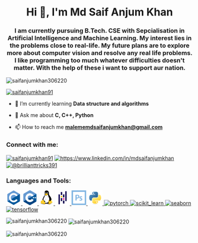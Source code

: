 <h1 align="center">Hi 👋, I'm Md Saif Anjum Khan</h1>
<h3 align="center">I am currently pursuing B.Tech. CSE with Sepcialisation in Artificial Intelligence and Machine Learning. My interest lies in the problems close to real-life. My future plans are to explore more about computer vision and resolve any real life problems. I like programming too much whatever difficulties doesn't matter. With the help of these i want to support aur nation.</h3>

<p align="left"> <img src="https://komarev.com/ghpvc/?username=saifanjumkhan306220&label=Profile%20views&color=0e75b6&style=flat" alt="saifanjumkhan306220" /> </p>

<p align="left"> <a href="https://twitter.com/saifanjumkhan91" target="blank"><img src="https://img.shields.io/twitter/follow/saifanjumkhan91?logo=twitter&style=for-the-badge" alt="saifanjumkhan91" /></a> </p>

- 🌱 I’m currently learning **Data structure and algorithms**

- 💬 Ask me about **C, C++, Python**

- 📫 How to reach me **malememdsaifanjumkhan@gmail.com**

<h3 align="left">Connect with me:</h3>
<p align="left">
<a href="https://twitter.com/saifanjumkhan91" target="blank"><img align="center" src="https://raw.githubusercontent.com/rahuldkjain/github-profile-readme-generator/master/src/images/icons/Social/twitter.svg" alt="saifanjumkhan91" height="30" width="40" /></a>
<a href="https://linkedin.com/in/https://www.linkedin.com/in/mdsaifanjumkhan" target="blank"><img align="center" src="https://raw.githubusercontent.com/rahuldkjain/github-profile-readme-generator/master/src/images/icons/Social/linked-in-alt.svg" alt="https://www.linkedin.com/in/mdsaifanjumkhan" height="30" width="40" /></a>
<a href="https://www.youtube.com/c/@brillianttricks391" target="blank"><img align="center" src="https://raw.githubusercontent.com/rahuldkjain/github-profile-readme-generator/master/src/images/icons/Social/youtube.svg" alt="@brillianttricks391" height="30" width="40" /></a>
</p>

<h3 align="left">Languages and Tools:</h3>
<p align="left"> <a href="https://www.cprogramming.com/" target="_blank" rel="noreferrer"> <img src="https://raw.githubusercontent.com/devicons/devicon/master/icons/c/c-original.svg" alt="c" width="40" height="40"/> </a> <a href="https://www.w3schools.com/cpp/" target="_blank" rel="noreferrer"> <img src="https://raw.githubusercontent.com/devicons/devicon/master/icons/cplusplus/cplusplus-original.svg" alt="cplusplus" width="40" height="40"/> </a> <a href="https://www.linux.org/" target="_blank" rel="noreferrer"> <img src="https://raw.githubusercontent.com/devicons/devicon/master/icons/linux/linux-original.svg" alt="linux" width="40" height="40"/> </a> <a href="https://pandas.pydata.org/" target="_blank" rel="noreferrer"> <img src="https://raw.githubusercontent.com/devicons/devicon/2ae2a900d2f041da66e950e4d48052658d850630/icons/pandas/pandas-original.svg" alt="pandas" width="40" height="40"/> </a> <a href="https://www.photoshop.com/en" target="_blank" rel="noreferrer"> <img src="https://raw.githubusercontent.com/devicons/devicon/master/icons/photoshop/photoshop-line.svg" alt="photoshop" width="40" height="40"/> </a> <a href="https://www.python.org" target="_blank" rel="noreferrer"> <img src="https://raw.githubusercontent.com/devicons/devicon/master/icons/python/python-original.svg" alt="python" width="40" height="40"/> </a> <a href="https://pytorch.org/" target="_blank" rel="noreferrer"> <img src="https://www.vectorlogo.zone/logos/pytorch/pytorch-icon.svg" alt="pytorch" width="40" height="40"/> </a> <a href="https://scikit-learn.org/" target="_blank" rel="noreferrer"> <img src="https://upload.wikimedia.org/wikipedia/commons/0/05/Scikit_learn_logo_small.svg" alt="scikit_learn" width="40" height="40"/> </a> <a href="https://seaborn.pydata.org/" target="_blank" rel="noreferrer"> <img src="https://seaborn.pydata.org/_images/logo-mark-lightbg.svg" alt="seaborn" width="40" height="40"/> </a> <a href="https://www.tensorflow.org" target="_blank" rel="noreferrer"> <img src="https://www.vectorlogo.zone/logos/tensorflow/tensorflow-icon.svg" alt="tensorflow" width="40" height="40"/> </a> </p>

<p><img align="left" src="https://github-readme-stats.vercel.app/api/top-langs?username=saifanjumkhan306220&show_icons=true&locale=en&layout=compact" alt="saifanjumkhan306220" /></p>

<p>&nbsp;<img align="center" src="https://github-readme-stats.vercel.app/api?username=saifanjumkhan306220&show_icons=true&locale=en" alt="saifanjumkhan306220" /></p>

<p><img align="center" src="https://github-readme-streak-stats.herokuapp.com/?user=saifanjumkhan306220&" alt="saifanjumkhan306220" /></p>
